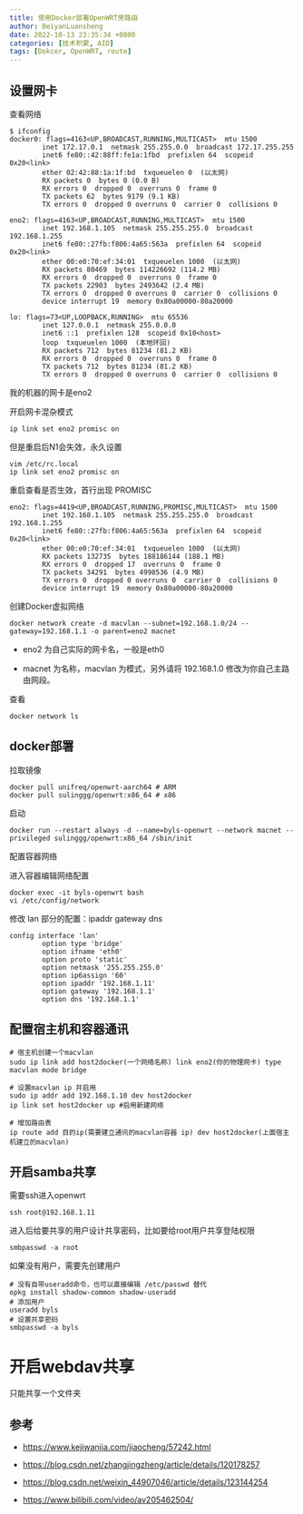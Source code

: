 ```yaml
---
title: 使用Docker部署OpenWRT旁路由
author: BeiyanLuansheng
date: 2022-10-13 23:35:34 +0800
categories: [技术积累, AIO]
tags: [Dokcer, OpenWRT, route]
---
```


## 设置网卡

查看网络

```shell
$ ifconfig
docker0: flags=4163<UP,BROADCAST,RUNNING,MULTICAST>  mtu 1500
        inet 172.17.0.1  netmask 255.255.0.0  broadcast 172.17.255.255
        inet6 fe80::42:88ff:fe1a:1fbd  prefixlen 64  scopeid 0x20<link>
        ether 02:42:88:1a:1f:bd  txqueuelen 0  (以太网)
        RX packets 0  bytes 0 (0.0 B)
        RX errors 0  dropped 0  overruns 0  frame 0
        TX packets 62  bytes 9179 (9.1 KB)
        TX errors 0  dropped 0 overruns 0  carrier 0  collisions 0

eno2: flags=4163<UP,BROADCAST,RUNNING,MULTICAST>  mtu 1500
        inet 192.168.1.105  netmask 255.255.255.0  broadcast 192.168.1.255
        inet6 fe80::27fb:f806:4a65:563a  prefixlen 64  scopeid 0x20<link>
        ether 00:e0:70:ef:34:01  txqueuelen 1000  (以太网)
        RX packets 80469  bytes 114226692 (114.2 MB)
        RX errors 0  dropped 0  overruns 0  frame 0
        TX packets 22903  bytes 2493642 (2.4 MB)
        TX errors 0  dropped 0 overruns 0  carrier 0  collisions 0
        device interrupt 19  memory 0x80a00000-80a20000  

lo: flags=73<UP,LOOPBACK,RUNNING>  mtu 65536
        inet 127.0.0.1  netmask 255.0.0.0
        inet6 ::1  prefixlen 128  scopeid 0x10<host>
        loop  txqueuelen 1000  (本地环回)
        RX packets 712  bytes 81234 (81.2 KB)
        RX errors 0  dropped 0  overruns 0  frame 0
        TX packets 712  bytes 81234 (81.2 KB)
        TX errors 0  dropped 0 overruns 0  carrier 0  collisions 0
```

我的机器的网卡是eno2

开启网卡混杂模式

```shell
ip link set eno2 promisc on
```

但是重启后N1会失效，永久设置

```shell
vim /etc/rc.local
ip link set eno2 promisc on
```
重启查看是否生效，首行出现 PROMISC

```shell
eno2: flags=4419<UP,BROADCAST,RUNNING,PROMISC,MULTICAST>  mtu 1500
        inet 192.168.1.105  netmask 255.255.255.0  broadcast 192.168.1.255
        inet6 fe80::27fb:f806:4a65:563a  prefixlen 64  scopeid 0x20<link>
        ether 00:e0:70:ef:34:01  txqueuelen 1000  (以太网)
        RX packets 132735  bytes 188186144 (188.1 MB)
        RX errors 0  dropped 17  overruns 0  frame 0
        TX packets 34291  bytes 4998536 (4.9 MB)
        TX errors 0  dropped 0 overruns 0  carrier 0  collisions 0
        device interrupt 19  memory 0x80a00000-80a20000  
```

创建Docker虚拟网络

```shell
docker network create -d macvlan --subnet=192.168.1.0/24 --gateway=192.168.1.1 -o parent=eno2 macnet
```

- eno2 为自己实际的网卡名，一般是eth0

- macnet 为名称，macvlan 为模式，另外请将 192.168.1.0 修改为你自己主路由网段。

查看

```shell
docker network ls
```

## docker部署

拉取镜像

```shell
docker pull unifreq/openwrt-aarch64 # ARM
docker pull sulinggg/openwrt:x86_64 # x86
```

启动

```shell
docker run --restart always -d --name=byls-openwrt --network macnet --privileged sulinggg/openwrt:x86_64 /sbin/init
```

配置容器网络

进入容器编辑网络配置

```shell
docker exec -it byls-openwrt bash
vi /etc/config/network
```

修改 lan 部分的配置：ipaddr gateway dns
```
config interface 'lan'
        option type 'bridge'
        option ifname 'eth0'
        option proto 'static'
        option netmask '255.255.255.0'
        option ip6assign '60'
        option ipaddr '192.168.1.11'
        option gateway '192.168.1.1'
        option dns '192.168.1.1'
```

## 配置宿主机和容器通讯

```
# 宿主机创建一个macvlan
sudo ip link add host2docker(一个网络名称) link eno2(你的物理网卡) type macvlan mode bridge

# 设置macvlan ip 并启用
sudo ip addr add 192.168.1.10 dev host2docker                         
ip link set host2docker up #启用新建网络

# 增加路由表
ip route add 目的ip(需要建立通讯的macvlan容器 ip) dev host2docker(上面宿主机建立的macvlan)
```

## 开启samba共享

需要ssh进入openwrt

```shell
ssh root@192.168.1.11
```

进入后给要共享的用户设计共享密码，比如要给root用户共享登陆权限

```shell
smbpasswd -a root
```

如果没有用户，需要先创建用户

```shell
# 没有自带useradd命令，也可以直接编辑 /etc/passwd 替代
opkg install shadow-common shadow-useradd
# 添加用户
useradd byls
# 设置共享密码
smbpasswd -a byls
```

# 开启webdav共享

只能共享一个文件夹

## 参考

- https://www.kejiwanjia.com/jiaocheng/57242.html

- https://blog.csdn.net/zhangjingzheng/article/details/120178257

- https://blog.csdn.net/weixin_44907046/article/details/123144254

- https://www.bilibili.com/video/av205462504/